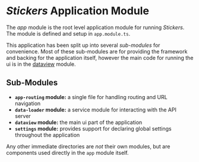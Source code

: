 # _Stickers_ Application Module
The _app_ module is the root level application module for running _Stickers_.
The module is defined and setup in `app.module.ts`.

This application has been split up into several _sub-modules_ for convenience.
Most of these sub-modules are for providing the framework and backing for the application itself,
however the main code for running the ui is in the [dataview](https://github.com/lwthatcher/stickers/tree/master/src/app/dataview) module.

## Sub-Modules
- **`app-routing` module:** a single file for handling routing and URL navigation
- **`data-loader` module:** a service module for interacting with the API server
- **`dataview` module:** the main ui part of the application
- **`settings` module:** provides support for declaring global settings throughout the application

Any other immediate directories are _not_ their own modules, 
but are components used directly in the `app` module itself.